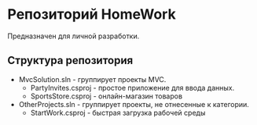 # Репозиторий HomeWork
Предназначен для личной разработки.

## Структура репозитория
  * MvcSolution.sln - группирует проекты MVC.
    * PartyInvites.csproj - простое приложение для ввода данных.
    * SportsStore.csproj - онлайн-магазин товаров
  * OtherProjects.sln - группирует проекты, не отнесенные к категории.
    * StartWork.csproj - быстрая загрузка рабочей среды
    